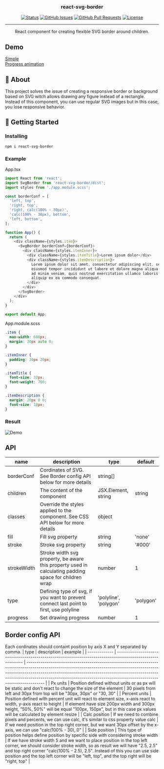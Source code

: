 <h3 align="center">react-svg-border</h3>

<div align="center">

[![Status](https://img.shields.io/badge/status-active-success.svg)]()
[![GitHub Issues](https://img.shields.io/github/issues/lemehovskiy/react-svg-border.svg)](https://github.com/lemehovskiy/react-svg-border/issues)
[![GitHub Pull Requests](https://img.shields.io/github/issues-pr/lemehovskiy/react-svg-border.svg)](https://github.com/lemehovskiy/react-svg-border/pulls)
[![License](https://img.shields.io/badge/license-MIT-blue.svg)](/LICENSE)

</div>

---

<p align="center">
    React component for creating flexible SVG border around children.
    <br> 
</p>

## Demo <a name="demo"></a>

[Simple](https://codesandbox.io/s/react-svg-border-demo-3kgiz?file=/src/App.tsx)<br>
[Progress animation](https://codesandbox.io/s/react-svg-border-progress-animation-demo-m2kp6?file=/src/App.tsx)

## 🧐 About <a name = "about"></a>

This project solves the issue of creating a responsive border or background based on SVG witch allows drawing any figure instead of a rectangle. Instead of this component, you can use regular SVG images but in this case, you lose responsive behavior.

## 🏁 Getting Started <a name = "getting_started"></a>

### Installing

```
npm i react-svg-border
```

### Example

App.tsx

```js
import React from 'react';
import SvgBorder from 'react-svg-border/dist';
import styles from './app.module.scss';

const borderConf = [
  'left, top',
  'right, top',
  'right, calc(100% - 30px)',
  'calc(100% - 30px), bottom',
  'left, bottom',
];

function App() {
  return (
    <div className={styles.item}>
      <SvgBorder borderConf={borderConf}>
        <div className={styles.itemInner}>
          <div className={styles.itemTitle}>Lorem ipsum dolor</div>
          <div className={styles.itemDescription}>
            Lorem ipsum dolor sit amet, consectetur adipiscing elit, sed do
            eiusmod tempor incididunt ut labore et dolore magna aliqua. Ut enim
            ad minim veniam, quis nostrud exercitation ullamco laboris nisi ut
            aliquip ex ea commodo consequat.
          </div>
        </div>
      </SvgBorder>
    </div>
  );
}

export default App;
```

App.module.scss

```scss
.item {
  max-width: 600px;
  margin: 20px auto 0;
}

.itemInner {
  padding: 30px 20px;
}

.itemTitle {
  font-size: 32px;
  font-weight: 700;
}

.itemDescription {
  margin: 20px 0 0;
  font-size: 18px;
}
```

### Result

![Demo](https://user-images.githubusercontent.com/11173488/142673220-772d95e9-941c-43d6-9995-f2d9deb9ba06.gif)

## API

| name        | description                                                                                           | type                  | default   |
| ----------- | ----------------------------------------------------------------------------------------------------- | --------------------- | --------- |
| borderConf  | Cordinates of SVG. See Border config API below for more details                                       | string[]              |           |
| children    | The content of the component                                                                          | JSX.Element, string   | string    |
| classes     | Override the styles applied to the component. See CSS API below for more details                      | object                |           |
| fill        | Fill svg property                                                                                     | string                | 'none'    |
| stroke      | Stroke svg property                                                                                   | string                | '#000'    |
| strokeWidth | Stroke width svg property, be aware this property used in calculating padding space for children wrap | number                | 1         |
| type        | Defining type of svg, if you want to prevent connect last point to first, use polyline                | 'polyline', 'polygon' | 'polygon' |
| progress    | Set drawing progress                                                                                  | number                | 1          |

## Border config API

Each cordinates should containt position by axis X and Y separated by comma.
| type          | description                                                                                                  | example                                                                                                                                                                                                                                                                                                                           |
| ------------- | ------------------------------------------------------------------------------------------------------------ | --------------------------------------------------------------------------------------------------------------------------------------------------------------------------------------------------------------------------------------------------------------------------------------------------------------------------------- |
| Px units      | Position defined without units or as px will be static and don't react to change the size of the element     | 30 pixels from left and 30px from top will be "30px, 30px" or "30, 30"                                                                                                                                                                                                                                                            |
| Percent units | Position defined with percent unit will react to element size, x-axis react to width, y-axis react to height | If element have size 200px width and 300px height, "50%, 50%" will be equal "100px, 150px", but in this case px values will be calculated by element resize                                                                                                                                                                       |
| Calc position | If we need to combine pixels and percents, we can use calc, it's similar to css property value calc          | If we need position in the top right corner, but we want 30px offset by the x-axis, we can use "calc(100% - 30), 0"                                                                                                                                                                                                               |
| Side position | This type of position helps define position by specific side with considering stroke width                   | If we have stroke width 5 and we want to place position in the top left corner, we should consider stroke width, so as result we will have "2.5, 2.5" and top right corner "calc(100% - 2.5), 2.5". Instead of this you can use side position and the top left corner will be "left, top", and the top right will be "right, top" |
